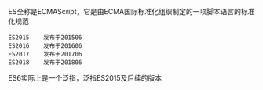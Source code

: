 ES全称是ECMAScript，它是由ECMA国际标准化组织制定的一项脚本语言的标准化规范

	ES2015    发布于201506
	ES2016    发布于201606
	ES2017    发布于201706
	ES2018    发布于201806

ES6实际上是一个泛指，泛指ES2015及后续的版本